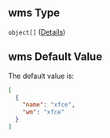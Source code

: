 ## wms Type

`object[]` ([Details](definition-properties-logindesktop-properties-wms-items.md))

## wms Default Value

The default value is:

```json
[
  {
    "name": "xfce",
    "wm": "xfce"
  }
]
```
